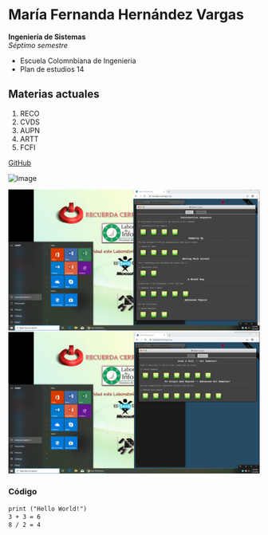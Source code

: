 # María Fernanda Hernández Vargas

**Ingeniería de Sistemas**\
*Séptimo semestre*

* Escuela Colomnbiana de Ingenieria  
* Plan de estudios 14

## Materias actuales
1) RECO
1) CVDS
1) AUPN 
1) ARTT
1) FCFI

[GitHub](https://github.com/mariahv9)

![Image](https://image.freepik.com/foto-gratis/mujer-computador-portatil-piso_23-2147953385.jpg)

![Image](https://github.com/Mateo991231/lab01/blob/master/Maria/Imagenes/Maria1.png)
![Image](https://github.com/Mateo991231/lab01/blob/master/Maria/Imagenes/Maria2.png)

### Código
    print ("Hello World!")
    3 + 3 = 6
    8 / 2 = 4
